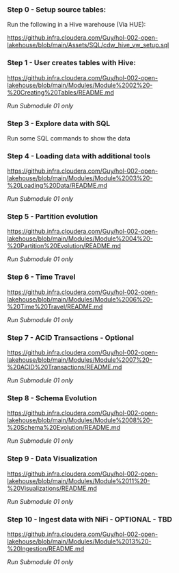 ### Step 0 - Setup source tables:
Run the following in a Hive warehouse (Via HUE):

https://github.infra.cloudera.com/Guy/hol-002-open-lakehouse/blob/main/Assets/SQL/cdw_hive_vw_setup.sql


### Step 1 - User creates tables with Hive:
https://github.infra.cloudera.com/Guy/hol-002-open-lakehouse/blob/main/Modules/Module%2002%20-%20Creating%20Tables/README.md

*Run Submodule 01 only*

### Step 3 - Explore data with SQL
Run some SQL commands to show the data

### Step 4 - Loading data with additional tools
https://github.infra.cloudera.com/Guy/hol-002-open-lakehouse/blob/main/Modules/Module%2003%20-%20Loading%20Data/README.md

*Run Submodule 01 only*

### Step 5 - Partition evolution
https://github.infra.cloudera.com/Guy/hol-002-open-lakehouse/blob/main/Modules/Module%2004%20-%20Partition%20Evolution/README.md

*Run Submodule 01 only*

### Step 6 - Time Travel
https://github.infra.cloudera.com/Guy/hol-002-open-lakehouse/blob/main/Modules/Module%2006%20-%20Time%20Travel/README.md

*Run Submodule 01 only*

### Step 7 - ACID Transactions - Optional
https://github.infra.cloudera.com/Guy/hol-002-open-lakehouse/blob/main/Modules/Module%2007%20-%20ACID%20Transactions/README.md

*Run Submodule 01 only*

### Step 8 - Schema Evolution
https://github.infra.cloudera.com/Guy/hol-002-open-lakehouse/blob/main/Modules/Module%2008%20-%20Schema%20Evolution/README.md

*Run Submodule 01 only*

### Step 9 - Data Visualization
https://github.infra.cloudera.com/Guy/hol-002-open-lakehouse/blob/main/Modules/Module%2011%20-%20Visualizations/README.md

*Run Submodule 01 only*

### Step 10 - Ingest data with NiFi - OPTIONAL - TBD
https://github.infra.cloudera.com/Guy/hol-002-open-lakehouse/blob/main/Modules/Module%2013%20-%20Ingestion/README.md

*Run Submodule 01 only*
